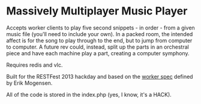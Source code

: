 Massively Multiplayer Music Player
=================

Accepts worker clients to play five second snippets - in order - from a given music file (you'll need to include your own). In a packed room, the intended affect is for the song to play through to the end, but to jump from computer to computer. A future rev could, instead, split up the parts in an orchestral piece and have each machine play a part, creating a computer symphony.

Requires redis and vlc.

Built for the RESTFest 2013 hackday and based on the [worker spec](https://github.com/RESTFest/2013-greenville/wiki/Work%20order) defined by Erik Mogensen.

All of the code is stored in the index.php (yes, I know, it's a HACK).